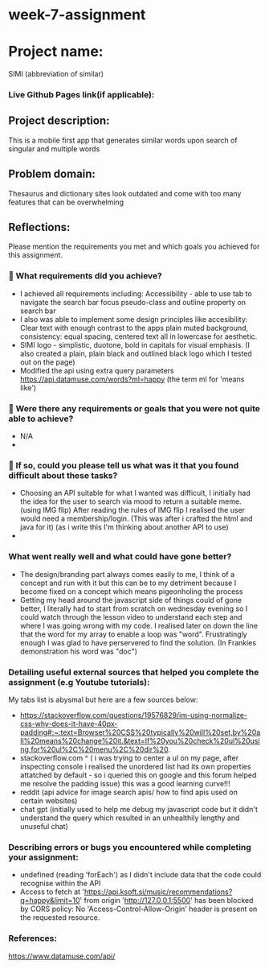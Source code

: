 # week-7-assignment


# Project name:
SIMI (abbreviation of similar)

### Live Github Pages link(if applicable):


## Project description:
This is a mobile first app that generates similar words upon search of singular and multiple words

## Problem domain:

Thesaurus and dictionary sites look outdated and come with too many features that can be overwhelming

## Reflections:

Please mention the requirements you met and which goals you achieved for this assignment.

### 🎯 What requirements did you achieve?

- I achieved all requirements including: 
Accessibility - able to use tab to navigate the search bar 
focus pseudo-class and outline property on search bar
- I also was able to implement some design principles like accesibility: Clear text with enough contrast to the apps plain muted background, consistency: equal spacing, centered text all in lowercase for aesthetic. 
- SIMI logo - simplistic, duotone, bold in capitals for visual emphasis. (I also created a plain, plain black and outlined black logo which I tested out on the page) 
- Modified the api using extra query parameters 
https://api.datamuse.com/words?ml=happy
(the term ml for 'means like')


### 🎯 Were there any requirements or goals that you were not quite able to achieve?

- N/A
-

### 🎯 If so, could you please tell us what was it that you found difficult about these tasks?

- Choosing an API suitable for what I wanted was difficult, I initially had the idea for the user to search via mood to return a suitable meme. (using IMG flip) After reading the rules of IMG flip I realised the user would need a membership/login. (This was after i crafted the html and java for it) (as i write this I'm thinking about another API to use)
-

### What went really well and what could have gone better?

- The design/branding part always comes easily to me, I think of a concept and run with it but this can be to my detriment because I become fixed on a concept which means pigeonholing the process 
- Getting my head around the javascript side of things could of gone better, I literally had to start from scratch on wednesday evening so I could watch through the lesson video to understand each step and where I was going wrong with my code. I realised later on down the line that the word for my array to enable a loop was "word". Frustratingly enough I was glad to have perservered to find the solution. (In Frankies demonstration his word was "doc")

### Detailing useful external sources that helped you complete the assignment (e.g Youtube tutorials):

My tabs list is abysmal but here are a few sources below:

- https://stackoverflow.com/questions/19576829/im-using-normalize-css-why-does-it-have-40px-padding#:~:text=Browser%20CSS%20typically%20will%20set,by%20all%20means%20change%20it.&text=If%20you%20check%20ul%20using,for%20ul%2C%20menu%2C%20dir%20.
- stackoverflow.com ^ ( i was trying to center a ul on my page, after inspecting console i realised the unordered list had its own properties attatched by default - so i queried this on google and this forum helped me resolve the padding issue) this was a good learning curve!!!
- reddit (api advice for image search apis/ how to find apis used on certain websites)
- chat gpt (initially used to help me debug my javascript code but it didn't understand the query which resulted in an unhealthily lengthy and unuseful chat)

### Describing errors or bugs you encountered while completing your assignment:

- undefined (reading 'forEach') as I didn't include data that the code could recognise within the API 
- Access to fetch at 'https://api.ksoft.si/music/recommendations?q=happy&limit=10' from origin 'http://127.0.0.1:5500' has been blocked by CORS policy: No 'Access-Control-Allow-Origin' header is present on the requested resource.

### References:

https://www.datamuse.com/api/



